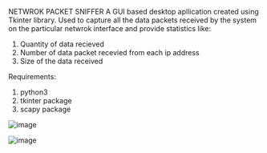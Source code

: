 NETWROK PACKET SNIFFER
A GUI based desktop apllication created using Tkinter library.
Used to capture all the data packets received by the system on the particular netwrok interface and provide statistics like:


1) Quantity of data recieved
2) Number of data packet recevied from each ip address
3) Size of the data received

 Requirements:
 1) python3
 2) tkinter package
 3) scapy package

![image](https://github.com/Siva0910/network_packet_sniffer/assets/95603330/6f88cfeb-9fe8-4179-abd0-61ac565ae3ab)

![image](https://github.com/Siva0910/network_packet_sniffer/assets/95603330/94abfa65-b4f3-465e-8780-cf9237fbfcad)

